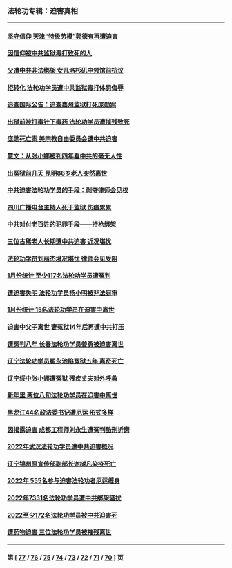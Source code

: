 ### 法轮功专辑：迫害真相
---
#### [坚守信仰 天津“特级劳模”郭德有再遭迫害](../../pages/nf4379/n13934725.md?02250430) 
#### [因信仰被中共监狱毒打致死的人](../../pages/nf4379/n13934141.md?02250430) 
#### [父遭中共非法绑架 女儿洛杉矶中领馆前抗议](../../pages/nf4379/n13933807.md?02250430) 
#### [拒转化 法轮功学员遭中共监狱毒打体罚侮辱](../../pages/nf4379/n13928989.md?02250430) 
#### [追查国际公告：追查嘉州监狱打死庞勋案](../../pages/nf4379/n13933461.md?02250430) 
#### [出狱前被打毒针下毒药 法轮功学员遭摧残致死](../../pages/nf4379/n13931976.md?02250430) 
#### [庞勋死亡案 美宗教自由委员会谴中共迫害](../../pages/nf4379/n13932260.md?02250430) 
#### [慧文：从张小娜被判四年看中共的毫无人性](../../pages/nf4379/n13931796.md?02250430) 
#### [出冤狱前几天 昆明86岁老人突然离世](../../pages/nf4379/n13931228.md?02250430) 
#### [中共迫害法轮功学员的手段：剥夺律师会见权](../../pages/nf4379/n13929748.md?02250430) 
#### [四川广播电台主持人死于监狱 伤痕累累](../../pages/nf4379/n13929027.md?02250430) 
#### [中共对付老百姓的犯罪手段——持枪绑架](../../pages/nf4379/n13926448.md?02250430) 
#### [三位古稀老人长期遭中共迫害 近况堪忧](../../pages/nf4379/n13924554.md?02250430) 
#### [法轮功学员刘丽杰境况堪忧 律师会见受阻](../../pages/nf4379/n13924569.md?02250430) 
#### [1月份统计 至少117名法轮功学员遭冤判](../../pages/nf4379/n13924061.md?02250430) 
#### [遭迫害失明 法轮功学员杨小明被非法庭审](../../pages/nf4379/n13920152.md?02250430) 
#### [1月份统计 15名法轮功学员在迫害中离世](../../pages/nf4379/n13922556.md?02250430) 
#### [迫害中父子离世 妻冤狱14年后再遭中共打压](../../pages/nf4379/n13920995.md?02250430) 
#### [遭冤判八年 长春法轮功学员姜勇被迫害离世](../../pages/nf4379/n13919478.md?02250430) 
#### [辽宁法轮功学员翟永池陷冤狱五年 离奇死亡](../../pages/nf4379/n13916049.md?02250430) 
#### [辽宁绥中张小娜遭冤狱 残疾丈夫对外呼救](../../pages/nf4379/n13915683.md?02250430) 
#### [新年里 两位八旬法轮功学员在迫害中离世](../../pages/nf4379/n13915319.md?02250430) 
#### [黑龙江44名政法委书记遭厄运 形式多样](../../pages/nf4379/n13909467.md?02250430) 
#### [因揭露迫害 成都工程师刘永生遭冤判酷刑折磨](../../pages/nf4379/n13907678.md?02250430) 
#### [2022年武汉法轮功学员遭中共迫害概况](../../pages/nf4379/n13906471.md?02250430) 
#### [辽宁锦州原宣传部副部长谢树凡染疫死亡](../../pages/nf4379/n13904044.md?02250430) 
#### [2022年 555名参与迫害法轮功者厄运缠身](../../pages/nf4379/n13903134.md?02250430) 
#### [2022年7331名法轮功学员遭中共绑架骚扰](../../pages/nf4379/n13901725.md?02250430) 
#### [2022至少172名法轮功学员被中共迫害死](../../pages/nf4379/n13900831.md?02250430) 
#### [遭药物迫害 三位法轮功学员被摧残离世](../../pages/nf4379/n13893822.md?02250430) 

---
#### 第 [ [77](./77.md?02250430) / [76](./76.md?02250430) / [75](./75.md?02250430) / [74](./74.md?02250430) / [73](./73.md?02250430) / [72](./72.md?02250430) / [71](./71.md?02250430) / [70](./70.md?02250430) ] 页
